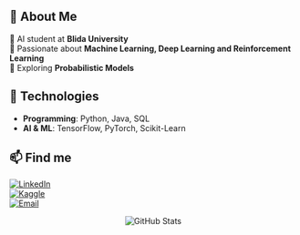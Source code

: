 
## 📌 About Me  
🔹 AI student at **Blida University**  
🔹 Passionate about **Machine Learning, Deep Learning and Reinforcement Learning**  
🔹 Exploring **Probabilistic Models**  

## 🚀 Technologies  
- **Programming**: Python, Java, SQL  
- **AI & ML**: TensorFlow, PyTorch, Scikit-Learn  


## 📫 Find me  
[![LinkedIn](https://img.shields.io/badge/LinkedIn-0077B5?style=for-the-badge&logo=linkedin&logoColor=white)](https://www.linkedin.com/in/boukader-imad-eddine-b6336920a/)  
[![Kaggle](https://img.shields.io/badge/Kaggle-20BEFF?style=for-the-badge&logo=kaggle&logoColor=white)](https://www.kaggle.com/ispolin)  
[![Email](https://img.shields.io/badge/Email-D14836?style=for-the-badge&logo=gmail&logoColor=white)](mailto:boukaderimadeddine@gmail.com)



<p align="center">
  <img src="https://github-readme-stats.vercel.app/api?username=ispollin&show_icons=true&theme=radical" alt="GitHub Stats">
</p>

